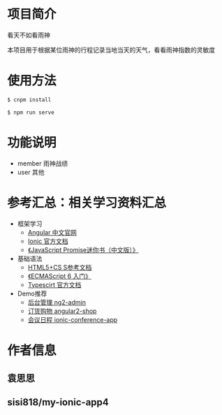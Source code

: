 # 项目简介
看天不如看雨神

本项目用于根据某位雨神的行程记录当地当天的天气，看看雨神指数的灵敏度

# 使用方法

```bash
$ cnpm install

$ npm run serve
```

# 功能说明
- member 雨神战绩
- user 其他

# 参考汇总：相关学习资料汇总
- 框架学习
    - [Angular 中文官网](https://angular.cn/)
    - [Ionic 官方文档](http://ionicframework.com/docs/)
    - [《JavaScript Promise迷你书（中文版）》](http://liubin.org/promises-book/#introduction)
- 基础语法
    - [HTML5+CS S参考文档](http://www.runoob.com/)
    - [《ECMAScript 6 入门》](http://es6.ruanyifeng.com/)
    - [Typescirt 官方文档](https://www.typescriptlang.org/docs/tutorial.html)
- Demo推荐
    - [后台管理 ng2-admin](http://akveo.com/ng2-admin/)
    - [订货购物 angular2-shop](http://carlosroso.com/angular2-shop/)
    - [会议日程 ionic-conference-app](https://github.com/driftyco/ionic-conference-app)


# 作者信息
## 袁思思
## sisi818/my-ionic-app4